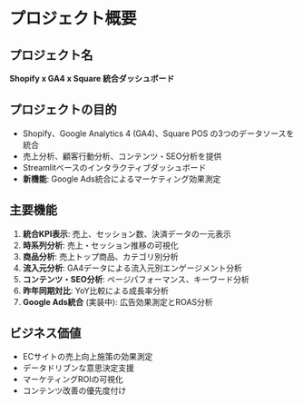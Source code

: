 # プロジェクト概要

## プロジェクト名
**Shopify x GA4 x Square 統合ダッシュボード**

## プロジェクトの目的
- Shopify、Google Analytics 4 (GA4)、Square POS の3つのデータソースを統合
- 売上分析、顧客行動分析、コンテンツ・SEO分析を提供
- Streamlitベースのインタラクティブダッシュボード
- **新機能**: Google Ads統合によるマーケティング効果測定

## 主要機能
1. **統合KPI表示**: 売上、セッション数、決済データの一元表示
2. **時系列分析**: 売上・セッション推移の可視化
3. **商品分析**: 売上トップ商品、カテゴリ別分析
4. **流入元分析**: GA4データによる流入元別エンゲージメント分析
5. **コンテンツ・SEO分析**: ページパフォーマンス、キーワード分析
6. **昨年同期対比**: YoY比較による成長率分析
7. **Google Ads統合** (実装中): 広告効果測定とROAS分析

## ビジネス価値
- ECサイトの売上向上施策の効果測定
- データドリブンな意思決定支援
- マーケティングROIの可視化
- コンテンツ改善の優先度付け